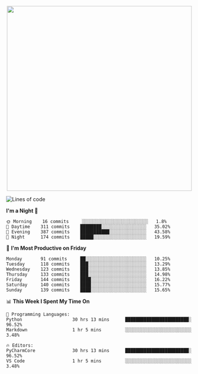 <!--

[![Hits](https://hits.seeyoufarm.com/api/count/incr/badge.svg?url=https%3A%2F%2Fgithub.com/sangm1n)](https://hits.seeyoufarm.com) 
[![Repos Badge](https://badges.pufler.dev/repos/sangm1n)](https://badges.pufler.dev)
[![Github Badge](http://img.shields.io/badge/-github-black?style=flat-square&logo=github&logoColor=white&link=https:https://github.com/sangm1n/)](https://github.com/sangm1n/)
[![Netlify Badge](https://img.shields.io/badge/-TIL-00C7B7?style=flat-square&logo=Netlify&logoColor=white&link=https://sangminlog.netlify.com)](https://sangminlog.netlify.com)
[![Hugo Badge](https://img.shields.io/badge/-techblog-FF4088?style=flat-square&logo=Hugo&logoColor=white&link=https://sangm1n.github.io)](https://sangm1n.github.io)
[![Mail Badge](http://img.shields.io/badge/-mail-D14836?style=flat-square&logo=Gmail&logoColor=white&link=mailto:dltkd96als@naver.com)](mailto:dltkd96als@naver.com/)

![Lines of code](https://img.shields.io/badge/From%20Hello%20World%20I%27ve%20Written-3.9%20million%20lines%20of%20code-blue)
-->

<!--  -->

<p align="center">
  <a href="https://sangm1n.github.io/">
    <img src="https://user-images.githubusercontent.com/46131688/100516133-08bf3880-31c5-11eb-97ce-0548a7b3a35a.png" width="500">
  </a>
</p>

<!--START_SECTION:waka-->
![Lines of code](https://img.shields.io/badge/From%20Hello%20World%20I%27ve%20Written-3.4%20million%20lines%20of%20code-blue)

**I'm a Night 🦉** 

```text
🌞 Morning    16 commits     ░░░░░░░░░░░░░░░░░░░░░░░░░   1.8% 
🌆 Daytime    311 commits    ████████░░░░░░░░░░░░░░░░░   35.02% 
🌃 Evening    387 commits    ███████████░░░░░░░░░░░░░░   43.58% 
🌙 Night      174 commits    █████░░░░░░░░░░░░░░░░░░░░   19.59%

```
📅 **I'm Most Productive on Friday** 

```text
Monday       91 commits     ██░░░░░░░░░░░░░░░░░░░░░░░   10.25% 
Tuesday      118 commits    ███░░░░░░░░░░░░░░░░░░░░░░   13.29% 
Wednesday    123 commits    ███░░░░░░░░░░░░░░░░░░░░░░   13.85% 
Thursday     133 commits    ███░░░░░░░░░░░░░░░░░░░░░░   14.98% 
Friday       144 commits    ████░░░░░░░░░░░░░░░░░░░░░   16.22% 
Saturday     140 commits    ████░░░░░░░░░░░░░░░░░░░░░   15.77% 
Sunday       139 commits    ████░░░░░░░░░░░░░░░░░░░░░   15.65%

```


📊 **This Week I Spent My Time On** 

```text
💬 Programming Languages: 
Python                   30 hrs 13 mins      ████████████████████████░   96.52% 
Markdown                 1 hr 5 mins         ░░░░░░░░░░░░░░░░░░░░░░░░░   3.48%

🔥 Editors: 
PyCharmCore              30 hrs 13 mins      ████████████████████████░   96.52% 
VS Code                  1 hr 5 mins         ░░░░░░░░░░░░░░░░░░░░░░░░░   3.48%

```


<!--END_SECTION:waka-->


<!--
**sangm1n/sangm1n** is a ✨ _special_ ✨ repository because its `README.md` (this file) appears on your GitHub profile.

Here are some ideas to get you started:

- 🔭 I’m currently working on ...
- 🌱 I’m currently learning ...
- 👯 I’m looking to collaborate on ...
- 🤔 I’m looking for help with ...
- 💬 Ask me about ...
- 📫 How to reach me: ...
- 😄 Pronouns: ...
- ⚡ Fun fact: ...

https://shields.io/
-->


